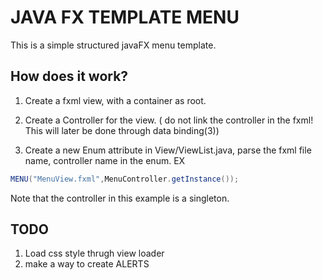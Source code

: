# JAVA FX TEMPLATE MENU
This is a simple structured javaFX menu template.  

## How does it work? 

1. Create a fxml view, with a container as root.

3. Create a Controller for the view. ( do not link the controller in 
the fxml! This will later be done through data binding(3))

3. Create a new Enum attribute in View/ViewList.java, 
parse the fxml file name, controller name in the enum. EX

```JAVA
MENU("MenuView.fxml",MenuController.getInstance());
```
Note that the controller in this example is a singleton. 


## TODO
1. Load css style thrugh view loader 
2. make a way to create ALERTS

